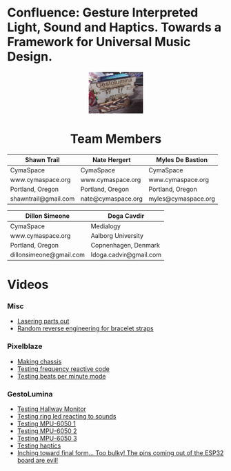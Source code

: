 # Confluence: Gesture Interpreted Light, Sound and Haptics. Towards a Framework for Universal Music Design.
<p align="center">
    <img src="https://github.com/DillonSimeone/ConfluenceTactoLuminateBracelet/blob/main/media/Gestolumina/IMG_20240123_064552.jpg?raw=true" style="width: 25%;">
</p>
<h1 align="center">Team Members</h1>
<table align="center">
    <thead>
        <th>Shawn Trail</th>
        <th>Nate Hergert</th>
        <th>Myles De Bastion</th>
    </thead>
    <tbody>
        <tr>   
            <td>CymaSpace</td>
            <td>CymaSpace</td>
            <td>CymaSpace</td>
        </tr>
        <tr>
            <td>www.cymaspace.org</td>
            <td>www.cymaspace.org</td>
            <td>www.cymaspace.org</td>
        </tr>
        <tr>
            <td>Portland, Oregon</td>
            <td>Portland, Oregon</td>
            <td>Portland, Oregon</td>
        </tr>
        <tr>
            <td>shawntrail@gmail.com</td>
            <td>nate@cymaspace.org</td>
            <td>myles@cymaspace.org</td>
        </tr>
    </tbody>
    
</table>
<table align="center">
    <thead>
        <th>Dillon Simeone</th>
        <th>Doga Cavdir</th>
    </thead>
    <tbody>
    <tr>
        <td>CymaSpace</td>
        <td>Medialogy</td>
    </tr>
    <tr>
        <td>www.cymaspace.org</td>
        <td>Aalborg University</td>
    </tr>
    <tr>
        <td>Portland, Oregon</td>
        <td>Copnenhagen, Denmark</td>
    </tr>
    <tr>
        <td>dillonsimeone@gmail.com</td>
        <td>Idoga.cadvir@gmail.com</td>
    </tr>
    </tbody>
</table>
                    
# Videos
<h3>Misc</h3>
<ul>
    <li><a href="https://www.youtube.com/shorts/vZXHRAnROqk">Lasering parts out</a></li>
    <li><a href="https://www.youtube.com/shorts/q6HAHHKfm44">Random reverse engineering for bracelet straps</a></li>
</ul>
<h3>Pixelblaze</h3>
<ul>
    <li><a href="https://www.youtube.com/shorts/bQNIAE6hn9M">Making chassis</a></li>
    <li><a href="https://www.youtube.com/shorts/2__cOaNY4yM">Testing frequency reactive code</a></li>
    <li><a href="https://www.youtube.com/shorts/NpTJMvQrC3I">Testing beats per minute mode</a></li>
</ul>
<h3>GestoLumina</h3>
<ul>
    <li><a href="https://www.youtube.com/watch?v=SJd1xGemtCc">Testing Hallway Monitor</a></li>
    <li><a href="https://www.youtube.com/shorts/A8XjW7fpP0g">Testing ring led reacting to sounds</a></li>
    <li><a href="https://www.youtube.com/shorts/U4VskPwTADo">Testing MPU-6050 1</a></li>
    <li><a href="https://www.youtube.com/shorts/bvzDoGDOsoE ">Testing MPU-6050 2</a></li>
    <li><a href="https://www.youtube.com/shorts/jl-9ZZjW-vE ">Testing MPU-6050 3</a></li>
    <li><a href="https://www.youtube.com/shorts/bEWE7uyCt_Y ">Testing haptics</a></li>
    <li><a href="https://www.youtube.com/shorts/fWRVd8oUweI">Inching toward final form... Too bulky! The pins coming out of the ESP32 board are evil!</a></li>
</ul>

        
    
        
            

        
             

        
            
            
            

        
               
        
        
            

        
            
